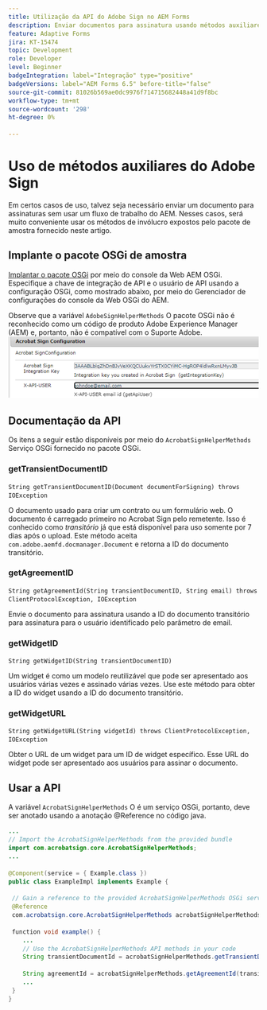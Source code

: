 ```yaml
---
title: Utilização da API do Adobe Sign no AEM Forms
description: Enviar documentos para assinatura usando métodos auxiliares do Adobe Sign
feature: Adaptive Forms
jira: KT-15474
topic: Development
role: Developer
level: Beginner
badgeIntegration: label="Integração" type="positive"
badgeVersions: label="AEM Forms 6.5" before-title="false"
source-git-commit: 81026b569ae0dc9976f714715682448a41d9f8bc
workflow-type: tm+mt
source-wordcount: '298'
ht-degree: 0%

---
```


# Uso de métodos auxiliares do Adobe Sign

Em certos casos de uso, talvez seja necessário enviar um documento para assinaturas sem usar um fluxo de trabalho do AEM. Nesses casos, será muito conveniente usar os métodos de invólucro expostos pelo pacote de amostra fornecido neste artigo.

## Implante o pacote OSGi de amostra

[Implantar o pacote OSGi](assets/AdobeSignHelperMethods.core-1.0.0-SNAPSHOT.jar) por meio do console da Web AEM OSGi. Especifique a chave de integração de API e o usuário de API usando a configuração OSGi, como mostrado abaixo, por meio do Gerenciador de configurações do console da Web OSGi do AEM.

 Observe que a variável `AdobeSignHelperMethods` O pacote OSGi não é reconhecido como um código de produto Adobe Experience Manager (AEM) e, portanto, não é compatível com o Suporte Adobe.
![configuração de assinatura](assets/sign-configuration.png)


## Documentação da API

Os itens a seguir estão disponíveis por meio do `AcrobatSignHelperMethods` Serviço OSGi fornecido no pacote OSGi.

### getTransientDocumentID

`String getTransientDocumentID(Document documentForSigning) throws IOException`


O documento usado para criar um contrato ou um formulário web. O documento é carregado primeiro no Acrobat Sign pelo remetente. Isso é conhecido como _transitório_ já que está disponível para uso somente por 7 dias após o upload. Este método aceita `com.adobe.aemfd.docmanager.Document` e retorna a ID do documento transitório.

### getAgreementID

`String getAgreementId(String transientDocumentID, String email) throws ClientProtocolException, IOException`

Envie o documento para assinatura usando a ID do documento transitório para assinatura para o usuário identificado pelo parâmetro de email.

### getWidgetID

`String getWidgetID(String transientDocumentID)`

Um widget é como um modelo reutilizável que pode ser apresentado aos usuários várias vezes e assinado várias vezes. Use este método para obter a ID do widget usando a ID do documento transitório.

### getWidgetURL

`String getWidgetURL(String widgetId) throws ClientProtocolException, IOException`

Obter o URL de um widget para um ID de widget específico. Esse URL do widget pode ser apresentado aos usuários para assinar o documento.

## Usar a API

A variável `AcrobatSignHelperMethods` O é um serviço OSGi, portanto, deve ser anotado usando a anotação @Reference no código java.

```java
...
// Import the AcrobatSignHelperMethods from the provided bundle
import com.acrobatsign.core.AcrobatSignHelperMethods;
...

@Component(service = { Example.class })
public class ExampleImpl implements Example {

 // Gain a reference to the provided AcrobatSignHelperMethods OSGi service
 @Reference
 com.acrobatsign.core.AcrobatSignHelperMethods acrobatSignHelperMethods;

 function void example() { 
    ...
    // Use the AcrobatSignHelperMethods API methods in your code
    String transientDocumentId = acrobatSignHelperMethods.getTransientDocumentID(documentForSigning);

    String agreementId = acrobatSignHelperMethods.getAgreementId(transientDocumentID, "johndoe@example.com");
    ...
 }
}
```

